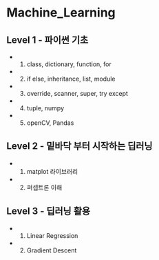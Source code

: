 # Machine_Learning 

## Level 1 - 파이썬 기초

* 1. class, dictionary, function, for
* 2. if else, inheritance, list, module
* 3. override, scanner, super, try except
* 4. tuple, numpy
* 5. openCV, Pandas


## Level 2 - 밑바닥 부터 시작하는 딥러닝
* 1. matplot 라이브러리
* 2. 퍼셉트론 이해


## Level 3 - 딥러닝 활용
* 1. Linear Regression
* 2. Gradient Descent
